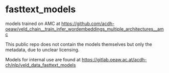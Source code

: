# fasttext_models

models trained on AMC at https://github.com/acdh-oeaw/veld_chain__train_infer_wordembeddings_multiple_architectures__amc

This public repo does not contain the models themselves but only the metadata, due to unclear
licensing.

Models for internal use are found at https://gitlab.oeaw.ac.at/acdh-ch/nlp/veld_data_fasttext_models

